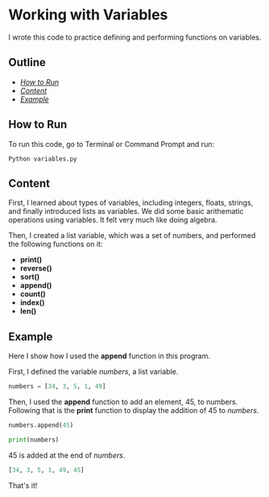 

# Working with Variables

I wrote this code to practice defining and performing functions on variables. 

## Outline
- [_How to Run_](how-to-run)
- [_Content_](Content)
- [_Example_](Example)

## How to Run

To run this code, go to Terminal or Command Prompt and run:

```
Python variables.py
```

## Content

First, I learned about types of variables, including integers, floats, strings, and finally introduced lists as variables. We did some basic arithematic operations using variables. It felt very much like doing algebra.

Then, I created a list variable, which was a set of numbers, and performed the following functions on it:

- **print()**
- **reverse()**
- **sort()**
- **append()**
- **count()**
- **index()**
- **len()**

## Example 

Here I show how I used the **append** function in this program.

First, I defined the variable _numbers_, a list variable.

```Python
numbers = [34, 3, 5, 1, 49]
```

Then, I used the **append** function to add an element, 45, to numbers. Following that is the **print** function to display the addition of 45 to _numbers_.

```Python
numbers.append(45)

print(numbers)
```
45 is added at the end of _numbers_.

```Python
[34, 3, 5, 1, 49, 45]
```


That's it!



